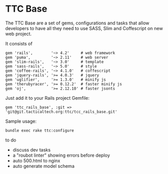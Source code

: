 # TTC Base

The TTC Base are a set of gems, configurations and tasks that allow developers to have all they need to use SASS, Slim and Coffescript on new web project.

It consists of
```
gem 'rails',        '~> 4.2'     # web framework
gem 'puma',         '~> 2.11'    # web server
gem 'slim-rails',   '~> 3.0'     # template
gem 'sass-rails',   '~> 5.0'     # style
gem 'coffee-rails', '~> 4.1.0'   # coffescript
gem 'jquery-rails', '>= 4.0.3'   # jquery
gem 'uglifier',     '>= 1.3.0'   # minify js
gem 'therubyracer', '>= 0.12.2'  # faster minify js
gem 'oj',           '>= 2.12.10' # faster jsonts
```

Just add it to your Rails project Gemfile:
```
gem 'ttc_rails_base', :git => 'git@git.tacticaltech.org:ttc/tcc_rails_base.git'
```

Sample usage:
```
bundle exec rake ttc:configure
```

to do
  - discuss dev tasks
  - a "roubot linter" showing errors before deploy
  - auto 500.html to nginx
  - auto generate model schema